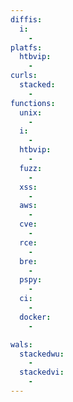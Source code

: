 ```yaml
---
diffis:
  i:
    -
platfs:
  htbvip:
    -
curls:
  stacked:
    -
functions:
  unix:
    -
  i:
    -
  htbvip:
    -
  fuzz:
    -
  xss:
    -
  aws:
    -
  cve:
    -
  rce:
    -
  bre:
    -
  pspy:
    -
  ci:
    -
  docker:
    -

wals:
  stackedwu:
    -
  stackedvi:
    -
---
```

